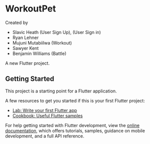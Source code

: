 # WorkoutPet

Created by 
- Slavic Heath (User Sign Up), (User Sign in)
- Ryan Lehner
- Mujuni Mutabiilwa (Workout)
- Sawyer Kent
- Benjamin Williams (Battle)

A new Flutter project.

## Getting Started

This project is a starting point for a Flutter application.

A few resources to get you started if this is your first Flutter project:

- [Lab: Write your first Flutter app](https://docs.flutter.dev/get-started/codelab)
- [Cookbook: Useful Flutter samples](https://docs.flutter.dev/cookbook)

For help getting started with Flutter development, view the
[online documentation](https://docs.flutter.dev/), which offers tutorials,
samples, guidance on mobile development, and a full API reference.
